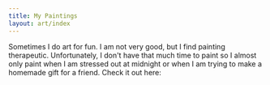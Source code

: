 ```yaml
---
title: My Paintings
layout: art/index
---
```


Sometimes I do art for fun. I am not very good, but I find painting therapeutic. Unfortunately, I don't have that much time to paint so I almost only paint when I am stressed out at midnight or when I am trying to make a homemade gift for a friend. Check it out here: